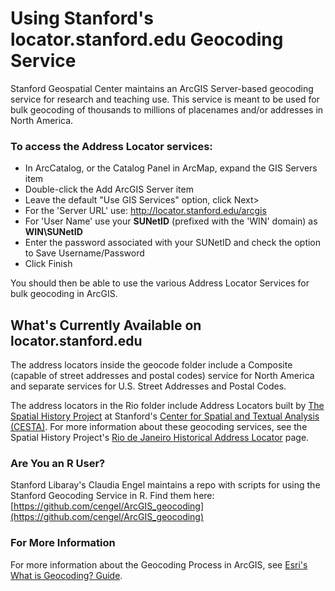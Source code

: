 # Using Stanford's locator.stanford.edu Geocoding Service

Stanford Geospatial Center maintains an ArcGIS Server-based geocoding service for research and teaching use. This service is meant to be used for bulk geocoding of thousands to millions of placenames and/or addresses in North America.

### To access the Address Locator services:

* In ArcCatalog, or the Catalog Panel in ArcMap, expand the GIS Servers item
* Double-click the Add ArcGIS Server item
* Leave the default "Use GIS Services" option, click Next>
* For the 'Server URL' use: http://locator.stanford.edu/arcgis
* For 'User Name' use your **SUNetID** (prefixed with the 'WIN\' domain) as **WIN\SUNetID**
* Enter the password associated with your SUNetID and check the option to Save Username/Password
* Click Finish

You should then be able to use the various Address Locator Services for bulk geocoding in ArcGIS.

## What's Currently Available on locator.stanford.edu

The address locators inside the geocode folder include a Composite (capable of street addresses and postal codes) service for North America and separate services for U.S. Street Addresses and Postal Codes.

The address locators in the Rio folder include Address Locators built by [The Spatial History Project](http://web.stanford.edu/group/spatialhistory/cgi-bin/site/index.php) at Stanford's [Center for Spatial and Textual Analysis (CESTA)](https://cesta.stanford.edu/). For more information about these geocoding services, see the Spatial History Project's [Rio de Janeiro Historical Address Locator](http://web.stanford.edu/group/spatialhistory/cgi-bin/site/viz.php?id=123&project_id=999) page.

### Are You an R User?

Stanford Libaray's Claudia Engel maintains a repo with scripts for using the Stanford Geocoding Service in R. Find them here: [https://github.com/cengel/ArcGIS_geocoding](https://github.com/cengel/ArcGIS_geocoding)

### For More Information

For more information about the Geocoding Process in ArcGIS, see [Esri's What is Geocoding? Guide](http://desktop.arcgis.com/en/desktop/latest/guide-books/geocoding/what-is-geocoding.htm).
